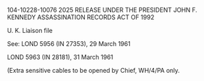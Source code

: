 104-10228-10076 2025 RELEASE UNDER THE PRESIDENT JOHN F. KENNEDY ASSASSINATION RECORDS ACT OF 1992

U. K. Liaison file

See: LOND 5956 (IN 27353), 29 March 1961

LOND 5963 (IN 28181), 31 March 1961

(Extra sensitive cables to be opened by Chief, WH/4/PA only.
